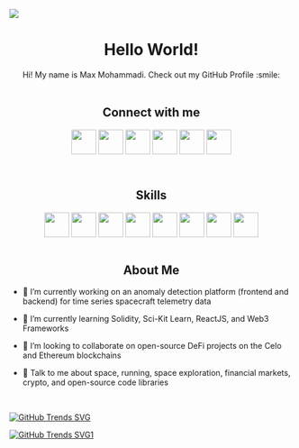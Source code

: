 ![](https://github.com/MaxMohammadi/MaxMohammadi/blob/main/render1628462717562.gif)


<h1 align='center'> Hello World! </h1>
<p align='center'>
</p>
<div align = 'center' size='20px'> Hi! My name is Max Mohammadi. Check out my GitHub Profile :smile:
</br>
</br>
<h2 align='center'> Connect with me </h2>
<p align = 'center'>
<a href = 'https://www.linkedin.com/in/maxwellmohammadi/'> <img width = '44px' align= 'center' src="https://raw.githubusercontent.com/rahulbanerjee26/githubAboutMeGenerator/main/icons/linked-in-alt.svg"/></a> 
<a href = 'https://twitter.com/MohammadiMax'> <img width = '44px' align= 'center' src="https://raw.githubusercontent.com/rahulbanerjee26/githubAboutMeGenerator/main/icons/twitter.svg"/></a> 
<a href = 'https://medium.com/@maxmohammadi'> <img width = '44px' align= 'center' src="https://raw.githubusercontent.com/rahulbanerjee26/githubAboutMeGenerator/main/icons/medium.svg"/></a> 
<a href = 'http://www.maxmohammadi.com/'> <img width = '44px' align= 'center' src="https://raw.githubusercontent.com/rahulbanerjee26/githubAboutMeGenerator/main/icons/portfolio.png"/></a> 
<a href = 'https://www.github.com/MaxMohammadi'> <img width = '44px' align= 'center' src="https://raw.githubusercontent.com/rahulbanerjee26/githubAboutMeGenerator/main/icons/github.svg"/></a>
<a href = 'https://www.youtube.com/channel/UCHUUiEYD8uydi23szkFXbwA'> <img width = '44px' align= 'center' src="https://raw.githubusercontent.com/rahulbanerjee26/githubAboutMeGenerator/main/icons/youtube.svg"/></a>
</p>
</div>
</br>

<h2 align='center'> Skills </h2>
<p align = 'center'>
<img width ='44px' align='center' src ='https://raw.githubusercontent.com/rahulbanerjee26/githubAboutMeGenerator/main/icons/python.svg'>
<img width ='44px' align='center' src ='https://raw.githubusercontent.com/rahulbanerjee26/githubAboutMeGenerator/main/icons/reactjs.svg'>
<img width ='44px' align='center' src ='https://raw.githubusercontent.com/rahulbanerjee26/githubAboutMeGenerator/main/icons/flask.svg'>
<img width ='44px' align='center' src ='https://raw.githubusercontent.com/rahulbanerjee26/githubAboutMeGenerator/main/icons/grafana.svg'>
<img width ='44px' align='center' src ='https://raw.githubusercontent.com/rahulbanerjee26/githubAboutMeGenerator/main/icons/mongodb.svg'>
<img width ='44px' align='center' src ='https://raw.githubusercontent.com/rahulbanerjee26/githubAboutMeGenerator/main/icons/heroku.svg'>
<img width ='44px' align='center' src ='https://raw.githubusercontent.com/rahulbanerjee26/githubAboutMeGenerator/main/icons/django.svg'>
<img width ='44px' align='center' src ='https://raw.githubusercontent.com/rahulbanerjee26/githubProfileReadmeGenerator/main/icons/graphql.svg'>
<br>
</br>
</p>
<h2 align = 'center'> About Me </h2>
  
- 🔭 I’m currently working on an anomaly detection platform (frontend and backend) for time series spacecraft telemetry data

- 🌱 I’m currently learning Solidity, Sci-Kit Learn, ReactJS, and Web3 Frameworks

- 👯 I’m looking to collaborate on open-source DeFi projects on the Celo and Ethereum blockchains

- 💬 Talk to me about space, running, space exploration, financial markets, crypto, and open-source code libraries

</br>

[![GitHub Trends SVG](https://api.githubtrends.io/user/svg/MaxMohammadi/langs?time_range=one_year&include_private=True&theme=synthwaves)](https://githubtrends.io)

[![GitHub Trends SVG1](https://api.githubtrends.io/user/svg/MaxMohammadi/repos?time_range=one_year&theme=synthwaves)](https://githubtrends.io)


